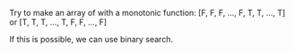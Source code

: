 Try to make an array of with a monotonic function:
[F, F, F, ..., F, T, T, ..., T] or [T, T, T, ..., T, F, F, ..., F]

If this is possible, we can use binary search.